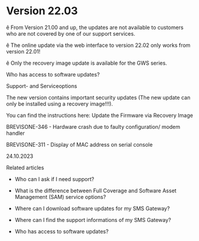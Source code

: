 # Version 22.03

ê From Version 21.00 and up, the updates are not available to customers who
are not covered by one of our support services.

ê The online update via the web interface to version 22.02 only works from
version 22.01!

ê Only the recovery image update is available for the GWS series.

Who has access to software updates?

Support- and Serviceoptions

The new version contains important security updates (The new update can only
be installed using a recovery image!!!).

You can find the instructions here: Update the Firmware via Recovery Image

BREVISONE-346 - Hardware crash due to faulty configuration/ modem handler

BREVISONE-311 - Display of MAC address on serial console

24.10.2023

Related articles

  * Who can I ask if I need support?

  * What is the difference between Full Coverage and Software Asset Management (SAM) service options?

  * Where can I download software updates for my SMS Gateway?

  * Where can I find the support informations of my SMS Gateway?

  * Who has access to software updates?

